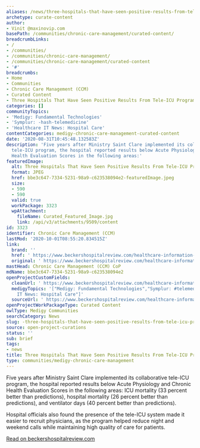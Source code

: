 ```yaml
---
aliases: /news/three-hospitals-that-have-seen-positive-results-from-tele-icu-programs
archetype: curate-content
author:
- Vinit @maxinovip.com
basePath: /communities/chronic-care-management/curated-content/
breadcrumbLinks:
- /
- /communities/
- /communities/chronic-care-management/
- /communities/chronic-care-management/curated-content
- '#'
breadcrumbs:
- Home
- Communities
- Chronic Care Management (CCM)
- Curated Content
- Three Hospitals That Have Seen Positive Results From Tele-ICU Programs
categories: []
communityTopics:
- 'Medigy: Fundamental Technologies'
- 'Symplur: -hash-telemedicine'
- 'Healthcare IT News: Hospital Care'
contentCategories: medigy-chronic-care-management-curated-content
date: '2020-08-31T10:45:48.132583Z'
description: 'Five years after Ministry Saint Clare implemented its collaborative
  tele-ICU program, the hospital reported results below Acute Physiology and Chronic
  Health Evaluation Scores in the following areas:'
featuredImage:
  alt: Three Hospitals That Have Seen Positive Results From Tele-ICU Programs
  format: JPEG
  href: bbe3c647-7334-5231-98a9-c623538094e2-featuredImage.jpeg
  size:
  - 590
  - 590
  valid: true
  workPackage: 3323
  wpAttachment:
    fileName: Curated_Featured_Image.jpg
    link: /api/v3/attachments/9509/content
id: 3323
identifier: Chronic Care Management (CCM)
lastMod: '2020-10-01T08:55:20.834515Z'
link:
  brand: ''
  href: ' https://www.beckershospitalreview.com/healthcare-information-technology/3-hospitals-that-have-seen-positive-results-from-tele-icu-programs.html'
  original: ' https://www.beckershospitalreview.com/healthcare-information-technology/3-hospitals-that-have-seen-positive-results-from-tele-icu-programs.html'
mastHead: Chronic Care Management (CCM) CoP
mdName: bbe3c647-7334-5231-98a9-c623538094e2
openProjectCustomFields:
  cleanUrl: ' https://www.beckershospitalreview.com/healthcare-information-technology/3-hospitals-that-have-seen-positive-results-from-tele-icu-programs.html'
  medigyTopics: '["Medigy: Fundamental Technologies","Symplur: #telemedicine","Healthcare
    IT News: Hospital Care"]'
  sourceUrl: ' https://www.beckershospitalreview.com/healthcare-information-technology/3-hospitals-that-have-seen-positive-results-from-tele-icu-programs.html'
openProjectWorkPackageType: Curated Content
owlType: Medigy Communities
searchCategory: News
slug: -three-hospitals-that-have-seen-positive-results-from-tele-icu-programs
source: open-project-curations
status: ''
sub: brief
tags:
- news
title: Three Hospitals That Have Seen Positive Results From Tele-ICU Programs
type: communities/medigy-chronic-care-management
---
```


Five years after Ministry Saint Clare implemented its collaborative tele-ICU program, the hospital reported results below Acute Physiology and Chronic Health Evaluation Scores in the following areas: ICU mortality (33 percent better than predictions), hospital mortality (26 percent better than predictions), and ventilator days (40 percent better than predictions).

Hospital officials also found the presence of the tele-ICU system made it easier to recruit physicians, as the program helped reduce night and weekend calls while maintaining high quality of care for patients.

[Read on beckershospitalreview.com](https://www.beckershospitalreview.com/healthcare-information-technology/3-hospitals-that-have-seen-positive-results-from-tele-icu-programs.html)